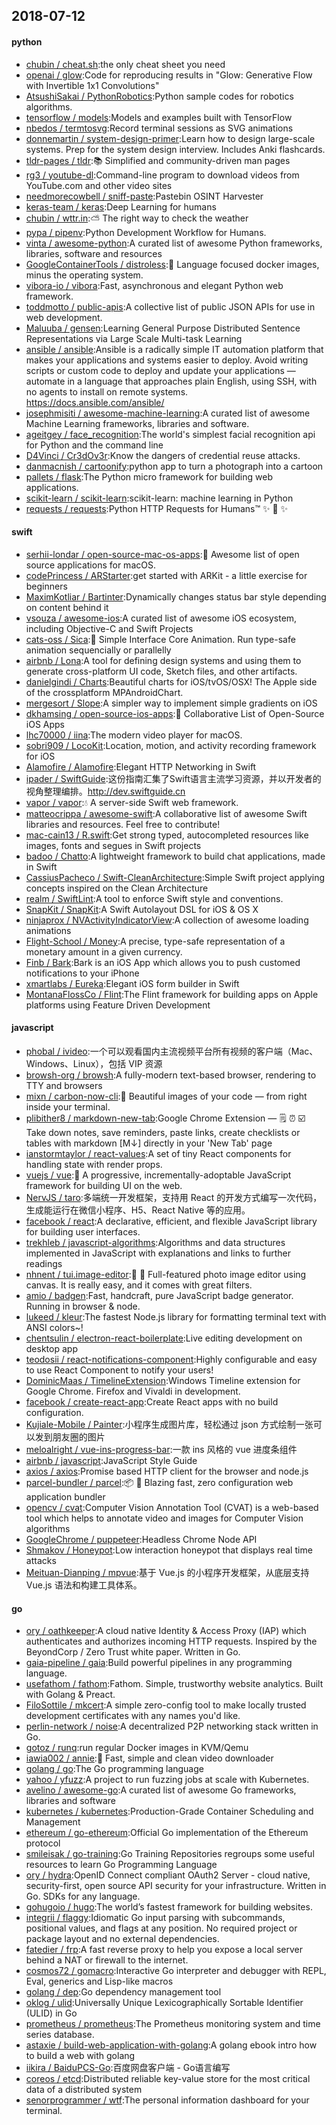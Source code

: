 ## 2018-07-12

#### python
* [chubin / cheat.sh](https://github.com/chubin/cheat.sh):the only cheat sheet you need
* [openai / glow](https://github.com/openai/glow):Code for reproducing results in "Glow: Generative Flow with Invertible 1x1 Convolutions"
* [AtsushiSakai / PythonRobotics](https://github.com/AtsushiSakai/PythonRobotics):Python sample codes for robotics algorithms.
* [tensorflow / models](https://github.com/tensorflow/models):Models and examples built with TensorFlow
* [nbedos / termtosvg](https://github.com/nbedos/termtosvg):Record terminal sessions as SVG animations
* [donnemartin / system-design-primer](https://github.com/donnemartin/system-design-primer):Learn how to design large-scale systems. Prep for the system design interview. Includes Anki flashcards.
* [tldr-pages / tldr](https://github.com/tldr-pages/tldr):📚
Simplified and community-driven man pages
* [rg3 / youtube-dl](https://github.com/rg3/youtube-dl):Command-line program to download videos from YouTube.com and other video sites
* [needmorecowbell / sniff-paste](https://github.com/needmorecowbell/sniff-paste):Pastebin OSINT Harvester
* [keras-team / keras](https://github.com/keras-team/keras):Deep Learning for humans
* [chubin / wttr.in](https://github.com/chubin/wttr.in):⛅️
The right way to check the weather
* [pypa / pipenv](https://github.com/pypa/pipenv):Python Development Workflow for Humans.
* [vinta / awesome-python](https://github.com/vinta/awesome-python):A curated list of awesome Python frameworks, libraries, software and resources
* [GoogleContainerTools / distroless](https://github.com/GoogleContainerTools/distroless):🥑
Language focused docker images, minus the operating system.
* [vibora-io / vibora](https://github.com/vibora-io/vibora):Fast, asynchronous and elegant Python web framework.
* [toddmotto / public-apis](https://github.com/toddmotto/public-apis):A collective list of public JSON APIs for use in web development.
* [Maluuba / gensen](https://github.com/Maluuba/gensen):Learning General Purpose Distributed Sentence Representations via Large Scale Multi-task Learning
* [ansible / ansible](https://github.com/ansible/ansible):Ansible is a radically simple IT automation platform that makes your applications and systems easier to deploy. Avoid writing scripts or custom code to deploy and update your applications — automate in a language that approaches plain English, using SSH, with no agents to install on remote systems. https://docs.ansible.com/ansible/
* [josephmisiti / awesome-machine-learning](https://github.com/josephmisiti/awesome-machine-learning):A curated list of awesome Machine Learning frameworks, libraries and software.
* [ageitgey / face_recognition](https://github.com/ageitgey/face_recognition):The world's simplest facial recognition api for Python and the command line
* [D4Vinci / Cr3dOv3r](https://github.com/D4Vinci/Cr3dOv3r):Know the dangers of credential reuse attacks.
* [danmacnish / cartoonify](https://github.com/danmacnish/cartoonify):python app to turn a photograph into a cartoon
* [pallets / flask](https://github.com/pallets/flask):The Python micro framework for building web applications.
* [scikit-learn / scikit-learn](https://github.com/scikit-learn/scikit-learn):scikit-learn: machine learning in Python
* [requests / requests](https://github.com/requests/requests):Python HTTP Requests for Humans™
✨
🍰
✨

#### swift
* [serhii-londar / open-source-mac-os-apps](https://github.com/serhii-londar/open-source-mac-os-apps):🚀
Awesome list of open source applications for macOS.
* [codePrincess / ARStarter](https://github.com/codePrincess/ARStarter):get started with ARKit - a little exercise for beginners
* [MaximKotliar / Bartinter](https://github.com/MaximKotliar/Bartinter):Dynamically changes status bar style depending on content behind it
* [vsouza / awesome-ios](https://github.com/vsouza/awesome-ios):A curated list of awesome iOS ecosystem, including Objective-C and Swift Projects
* [cats-oss / Sica](https://github.com/cats-oss/Sica):🦌
Simple Interface Core Animation. Run type-safe animation sequencially or parallelly
* [airbnb / Lona](https://github.com/airbnb/Lona):A tool for defining design systems and using them to generate cross-platform UI code, Sketch files, and other artifacts.
* [danielgindi / Charts](https://github.com/danielgindi/Charts):Beautiful charts for iOS/tvOS/OSX! The Apple side of the crossplatform MPAndroidChart.
* [mergesort / Slope](https://github.com/mergesort/Slope):A simpler way to implement simple gradients on iOS
* [dkhamsing / open-source-ios-apps](https://github.com/dkhamsing/open-source-ios-apps):📱
Collaborative List of Open-Source iOS Apps
* [lhc70000 / iina](https://github.com/lhc70000/iina):The modern video player for macOS.
* [sobri909 / LocoKit](https://github.com/sobri909/LocoKit):Location, motion, and activity recording framework for iOS
* [Alamofire / Alamofire](https://github.com/Alamofire/Alamofire):Elegant HTTP Networking in Swift
* [ipader / SwiftGuide](https://github.com/ipader/SwiftGuide):这份指南汇集了Swift语言主流学习资源，并以开发者的视角整理编排。http://dev.swiftguide.cn
* [vapor / vapor](https://github.com/vapor/vapor):💧
A server-side Swift web framework.
* [matteocrippa / awesome-swift](https://github.com/matteocrippa/awesome-swift):A collaborative list of awesome Swift libraries and resources. Feel free to contribute!
* [mac-cain13 / R.swift](https://github.com/mac-cain13/R.swift):Get strong typed, autocompleted resources like images, fonts and segues in Swift projects
* [badoo / Chatto](https://github.com/badoo/Chatto):A lightweight framework to build chat applications, made in Swift
* [CassiusPacheco / Swift-CleanArchitecture](https://github.com/CassiusPacheco/Swift-CleanArchitecture):Simple Swift project applying concepts inspired on the Clean Architecture
* [realm / SwiftLint](https://github.com/realm/SwiftLint):A tool to enforce Swift style and conventions.
* [SnapKit / SnapKit](https://github.com/SnapKit/SnapKit):A Swift Autolayout DSL for iOS & OS X
* [ninjaprox / NVActivityIndicatorView](https://github.com/ninjaprox/NVActivityIndicatorView):A collection of awesome loading animations
* [Flight-School / Money](https://github.com/Flight-School/Money):A precise, type-safe representation of a monetary amount in a given currency.
* [Finb / Bark](https://github.com/Finb/Bark):Bark is an iOS App which allows you to push customed notifications to your iPhone
* [xmartlabs / Eureka](https://github.com/xmartlabs/Eureka):Elegant iOS form builder in Swift
* [MontanaFlossCo / Flint](https://github.com/MontanaFlossCo/Flint):The Flint framework for building apps on Apple platforms using Feature Driven Development

#### javascript
* [phobal / ivideo](https://github.com/phobal/ivideo):一个可以观看国内主流视频平台所有视频的客户端（Mac、Windows、Linux），包括 VIP 资源
* [browsh-org / browsh](https://github.com/browsh-org/browsh):A fully-modern text-based browser, rendering to TTY and browsers
* [mixn / carbon-now-cli](https://github.com/mixn/carbon-now-cli):🎨
Beautiful images of your code — from right inside your terminal.
* [plibither8 / markdown-new-tab](https://github.com/plibither8/markdown-new-tab):Google Chrome Extension —
🗒️
⏰
☑️
Take down notes, save reminders, paste links, create checklists or tables with markdown [M↓] directly in your 'New Tab' page
* [ianstormtaylor / react-values](https://github.com/ianstormtaylor/react-values):A set of tiny React components for handling state with render props.
* [vuejs / vue](https://github.com/vuejs/vue):🖖
A progressive, incrementally-adoptable JavaScript framework for building UI on the web.
* [NervJS / taro](https://github.com/NervJS/taro):多端统一开发框架，支持用 React 的开发方式编写一次代码，生成能运行在微信小程序、H5、React Native 等的应用。
* [facebook / react](https://github.com/facebook/react):A declarative, efficient, and flexible JavaScript library for building user interfaces.
* [trekhleb / javascript-algorithms](https://github.com/trekhleb/javascript-algorithms):Algorithms and data structures implemented in JavaScript with explanations and links to further readings
* [nhnent / tui.image-editor](https://github.com/nhnent/tui.image-editor):🍞
🎨
Full-featured photo image editor using canvas. It is really easy, and it comes with great filters.
* [amio / badgen](https://github.com/amio/badgen):Fast, handcraft, pure JavaScript badge generator. Running in browser & node.
* [lukeed / kleur](https://github.com/lukeed/kleur):The fastest Node.js library for formatting terminal text with ANSI colors~!
* [chentsulin / electron-react-boilerplate](https://github.com/chentsulin/electron-react-boilerplate):Live editing development on desktop app
* [teodosii / react-notifications-component](https://github.com/teodosii/react-notifications-component):Highly configurable and easy to use React Component to notify your users!
* [DominicMaas / TimelineExtension](https://github.com/DominicMaas/TimelineExtension):Windows Timeline extension for Google Chrome. Firefox and Vivaldi in development.
* [facebook / create-react-app](https://github.com/facebook/create-react-app):Create React apps with no build configuration.
* [Kujiale-Mobile / Painter](https://github.com/Kujiale-Mobile/Painter):小程序生成图片库，轻松通过 json 方式绘制一张可以发到朋友圈的图片
* [meloalright / vue-ins-progress-bar](https://github.com/meloalright/vue-ins-progress-bar):一款 ins 风格的 vue 进度条组件
* [airbnb / javascript](https://github.com/airbnb/javascript):JavaScript Style Guide
* [axios / axios](https://github.com/axios/axios):Promise based HTTP client for the browser and node.js
* [parcel-bundler / parcel](https://github.com/parcel-bundler/parcel):📦
🚀
Blazing fast, zero configuration web application bundler
* [opencv / cvat](https://github.com/opencv/cvat):Computer Vision Annotation Tool (CVAT) is a web-based tool which helps to annotate video and images for Computer Vision algorithms
* [GoogleChrome / puppeteer](https://github.com/GoogleChrome/puppeteer):Headless Chrome Node API
* [Shmakov / Honeypot](https://github.com/Shmakov/Honeypot):Low interaction honeypot that displays real time attacks
* [Meituan-Dianping / mpvue](https://github.com/Meituan-Dianping/mpvue):基于 Vue.js 的小程序开发框架，从底层支持 Vue.js 语法和构建工具体系。

#### go
* [ory / oathkeeper](https://github.com/ory/oathkeeper):A cloud native Identity & Access Proxy (IAP) which authenticates and authorizes incoming HTTP requests. Inspired by the BeyondCorp / Zero Trust white paper. Written in Go.
* [gaia-pipeline / gaia](https://github.com/gaia-pipeline/gaia):Build powerful pipelines in any programming language.
* [usefathom / fathom](https://github.com/usefathom/fathom):Fathom. Simple, trustworthy website analytics. Built with Golang & Preact.
* [FiloSottile / mkcert](https://github.com/FiloSottile/mkcert):A simple zero-config tool to make locally trusted development certificates with any names you'd like.
* [perlin-network / noise](https://github.com/perlin-network/noise):A decentralized P2P networking stack written in Go.
* [gotoz / runq](https://github.com/gotoz/runq):run regular Docker images in KVM/Qemu
* [iawia002 / annie](https://github.com/iawia002/annie):👾
Fast, simple and clean video downloader
* [golang / go](https://github.com/golang/go):The Go programming language
* [yahoo / yfuzz](https://github.com/yahoo/yfuzz):A project to run fuzzing jobs at scale with Kubernetes.
* [avelino / awesome-go](https://github.com/avelino/awesome-go):A curated list of awesome Go frameworks, libraries and software
* [kubernetes / kubernetes](https://github.com/kubernetes/kubernetes):Production-Grade Container Scheduling and Management
* [ethereum / go-ethereum](https://github.com/ethereum/go-ethereum):Official Go implementation of the Ethereum protocol
* [smileisak / go-training](https://github.com/smileisak/go-training):Go Training Repositories regroups some useful resources to learn Go Programming Language
* [ory / hydra](https://github.com/ory/hydra):OpenID Connect compliant OAuth2 Server - cloud native, security-first, open source API security for your infrastructure. Written in Go. SDKs for any language.
* [gohugoio / hugo](https://github.com/gohugoio/hugo):The world’s fastest framework for building websites.
* [integrii / flaggy](https://github.com/integrii/flaggy):Idiomatic Go input parsing with subcommands, positional values, and flags at any position. No required project or package layout and no external dependencies.
* [fatedier / frp](https://github.com/fatedier/frp):A fast reverse proxy to help you expose a local server behind a NAT or firewall to the internet.
* [cosmos72 / gomacro](https://github.com/cosmos72/gomacro):Interactive Go interpreter and debugger with REPL, Eval, generics and Lisp-like macros
* [golang / dep](https://github.com/golang/dep):Go dependency management tool
* [oklog / ulid](https://github.com/oklog/ulid):Universally Unique Lexicographically Sortable Identifier (ULID) in Go
* [prometheus / prometheus](https://github.com/prometheus/prometheus):The Prometheus monitoring system and time series database.
* [astaxie / build-web-application-with-golang](https://github.com/astaxie/build-web-application-with-golang):A golang ebook intro how to build a web with golang
* [iikira / BaiduPCS-Go](https://github.com/iikira/BaiduPCS-Go):百度网盘客户端 - Go语言编写
* [coreos / etcd](https://github.com/coreos/etcd):Distributed reliable key-value store for the most critical data of a distributed system
* [senorprogrammer / wtf](https://github.com/senorprogrammer/wtf):The personal information dashboard for your terminal.

